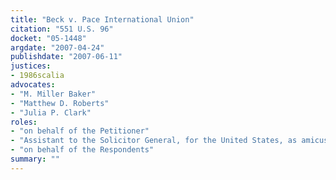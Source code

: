 ```yaml
---
title: "Beck v. Pace International Union"
citation: "551 U.S. 96"
docket: "05-1448"
argdate: "2007-04-24"
publishdate: "2007-06-11"
justices:
- 1986scalia
advocates:
- "M. Miller Baker"
- "Matthew D. Roberts"
- "Julia P. Clark"
roles:
- "on behalf of the Petitioner"
- "Assistant to the Solicitor General, for the United States, as amicus curiae, supporting the Petitioner"
- "on behalf of the Respondents"
summary: ""
---
```


